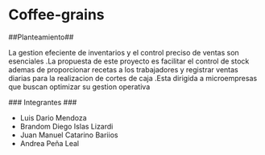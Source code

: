 # Coffee-grains
##Planteamiento##
<p>
  La gestion efeciente de inventarios y el control preciso de ventas son esenciales .La propuesta de este proyecto es facilitar el control de stock ademas de proporcionar recetas a los trabajadores y registrar ventas diarias para la realizacion de cortes de caja .Esta dirigida a microempresas que buscan optimizar su gestion operativa 
</p>
### Integrantes ###

- Luis Dario Mendoza
- Brandom Diego Islas Lizardi
- Juan Manuel Catarino Bariios
- Andrea Peña Leal

